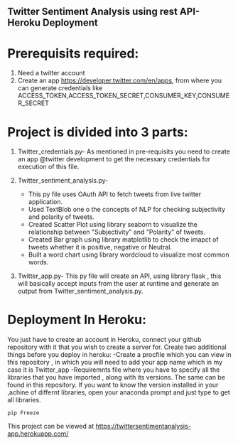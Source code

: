 ## Twitter Sentiment Analysis using rest API-Heroku Deployment

# Prerequisits required:
1. Need a twitter account
2. Create an app https://developer.twitter.com/en/apps, from where you can generate credentials like ACCESS_TOKEN,ACCESS_TOKEN_SECRET,CONSUMER_KEY,CONSUMER_SECRET


# Project is divided into 3 parts:

1. Twitter_credentials.py- As mentioned in pre-requisits you need to create an app @twitter development to get the necessary credentials for execution of this file.

2. Twitter_sentiment_analysis.py- 
      - This py file uses OAuth API to fetch tweets from live twitter application.
      - Used TextBlob one o the concepts of NLP for checking subjectivity and polarity of tweets.
      - Created Scatter Plot using library seaborn to visualize the relationship between "Subjectivity" and "Polarity" of tweets.
      - Created Bar graph using library matplotlib to check the imapct of tweets whether it is positive, negative or Neutral.
      - Built a word chart using library wordcloud to visualize most common words.
      
3. Twitter_app.py- This py file will create an API, using library flask , this will basically accept inputs from the user at runtime and generate an output from Twitter_sentiment_analysis.py.


# Deployment In Heroku:
You just have to create an account in Heroku, connect your github repository with it that you wish to create a server for.
Create two additional things before you deploy in heroku:
    -Create a procfile which you can view in this repository , in which you will need to add your app name which in my case it is Twitter_app
    -Requiremnts file where you have to specify all the libraries that you have imported , along with its versions. The same can be found in this repository. If you want to know the version installed in your ,achine of differnt libraries, open your anaconda prompt and just type to get all libraries.
    
    pip Freeze

This project can be viewed at https://twittersentimentanalysis-app.herokuapp.com/

